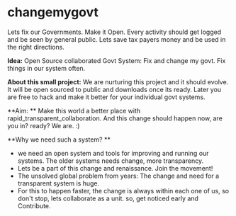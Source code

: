 changemygovt
============

Lets fix our Governments. Make it Open. Every activity should get logged and be seen by general public.
Lets save tax payers money and be used in the right directions.

**Idea:** Open Source collaborated Govt System: Fix and change my govt. 
Fix things in our system often. 

**About this small project:**
We are nurturing this project and it should evolve.
It will be open sourced to public and downloads once its ready. 
Later you are free to hack and make it better for your individual govt systems. 

**Aim: **
Make this world a better place with rapid_transparent_collaboration.
And this change should happen now, are you in? ready? We are. :)

**Why we need such a system? **

- we need an open system and tools for improving and running our systems. The older systems needs change, more transparency.
- Lets be a part of this change and renaissance. Join the movement! 
- The unsolved global problem from years: The change and need for a transparent system is huge. 
- For this to happen faster, the change is always within each one of us, so don't stop, lets collaborate as a unit. 
so, get noticed early and Contribute. 

